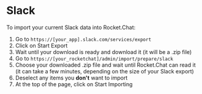 # Slack

To import your current Slack data into Rocket.Chat:

1. Go to `https://[your_app].slack.com/services/export`
2. Click on Start Export
3. Wait until your download is ready and download it (it will be a .zip file)
4. Go to `https://[your_rocketchat]/admin/import/prepare/slack`
5. Choose your downloaded .zip file and wait until Rocket.Chat can read it (it can take a few minutes, depending on the size of your Slack export)
6. Deselect any items you **don't** want to import
7. At the top of the page, click on Start Importing
